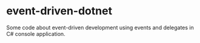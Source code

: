 # event-driven-dotnet
Some code about event-driven development using events and delegates in C# console application.
